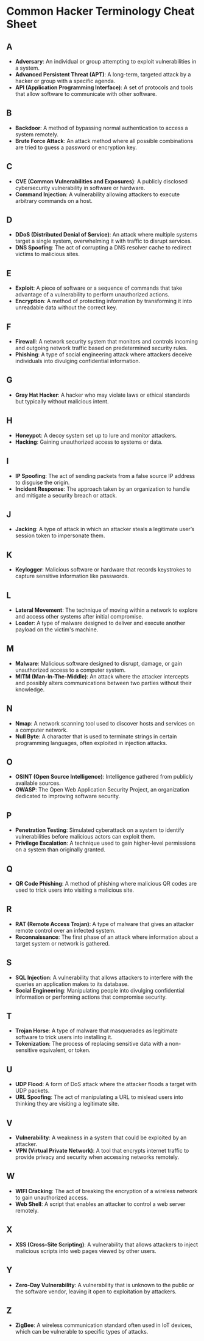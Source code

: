 # Common Hacker Terminology Cheat Sheet

## A
- **Adversary**: An individual or group attempting to exploit vulnerabilities in a system.
- **Advanced Persistent Threat (APT)**: A long-term, targeted attack by a hacker or group with a specific agenda.
- **API (Application Programming Interface)**: A set of protocols and tools that allow software to communicate with other software.
  
## B
- **Backdoor**: A method of bypassing normal authentication to access a system remotely.
- **Brute Force Attack**: An attack method where all possible combinations are tried to guess a password or encryption key.

## C
- **CVE (Common Vulnerabilities and Exposures)**: A publicly disclosed cybersecurity vulnerability in software or hardware.
- **Command Injection**: A vulnerability allowing attackers to execute arbitrary commands on a host.
  
## D
- **DDoS (Distributed Denial of Service)**: An attack where multiple systems target a single system, overwhelming it with traffic to disrupt services.
- **DNS Spoofing**: The act of corrupting a DNS resolver cache to redirect victims to malicious sites.

## E
- **Exploit**: A piece of software or a sequence of commands that take advantage of a vulnerability to perform unauthorized actions.
- **Encryption**: A method of protecting information by transforming it into unreadable data without the correct key.

## F
- **Firewall**: A network security system that monitors and controls incoming and outgoing network traffic based on predetermined security rules.
- **Phishing**: A type of social engineering attack where attackers deceive individuals into divulging confidential information.

## G
- **Gray Hat Hacker**: A hacker who may violate laws or ethical standards but typically without malicious intent.
  
## H
- **Honeypot**: A decoy system set up to lure and monitor attackers.
- **Hacking**: Gaining unauthorized access to systems or data.

## I
- **IP Spoofing**: The act of sending packets from a false source IP address to disguise the origin.
- **Incident Response**: The approach taken by an organization to handle and mitigate a security breach or attack.

## J
- **Jacking**: A type of attack in which an attacker steals a legitimate user’s session token to impersonate them.

## K
- **Keylogger**: Malicious software or hardware that records keystrokes to capture sensitive information like passwords.

## L
- **Lateral Movement**: The technique of moving within a network to explore and access other systems after initial compromise.
- **Loader**: A type of malware designed to deliver and execute another payload on the victim's machine.

## M
- **Malware**: Malicious software designed to disrupt, damage, or gain unauthorized access to a computer system.
- **MITM (Man-In-The-Middle)**: An attack where the attacker intercepts and possibly alters communications between two parties without their knowledge.

## N
- **Nmap**: A network scanning tool used to discover hosts and services on a computer network.
- **Null Byte**: A character that is used to terminate strings in certain programming languages, often exploited in injection attacks.

## O
- **OSINT (Open Source Intelligence)**: Intelligence gathered from publicly available sources.
- **OWASP**: The Open Web Application Security Project, an organization dedicated to improving software security.

## P
- **Penetration Testing**: Simulated cyberattack on a system to identify vulnerabilities before malicious actors can exploit them.
- **Privilege Escalation**: A technique used to gain higher-level permissions on a system than originally granted.
  
## Q
- **QR Code Phishing**: A method of phishing where malicious QR codes are used to trick users into visiting a malicious site.

## R
- **RAT (Remote Access Trojan)**: A type of malware that gives an attacker remote control over an infected system.
- **Reconnaissance**: The first phase of an attack where information about a target system or network is gathered.

## S
- **SQL Injection**: A vulnerability that allows attackers to interfere with the queries an application makes to its database.
- **Social Engineering**: Manipulating people into divulging confidential information or performing actions that compromise security.

## T
- **Trojan Horse**: A type of malware that masquerades as legitimate software to trick users into installing it.
- **Tokenization**: The process of replacing sensitive data with a non-sensitive equivalent, or token.

## U
- **UDP Flood**: A form of DoS attack where the attacker floods a target with UDP packets.
- **URL Spoofing**: The act of manipulating a URL to mislead users into thinking they are visiting a legitimate site.

## V
- **Vulnerability**: A weakness in a system that could be exploited by an attacker.
- **VPN (Virtual Private Network)**: A tool that encrypts internet traffic to provide privacy and security when accessing networks remotely.

## W
- **WIFI Cracking**: The act of breaking the encryption of a wireless network to gain unauthorized access.
- **Web Shell**: A script that enables an attacker to control a web server remotely.

## X
- **XSS (Cross-Site Scripting)**: A vulnerability that allows attackers to inject malicious scripts into web pages viewed by other users.
  
## Y
- **Zero-Day Vulnerability**: A vulnerability that is unknown to the public or the software vendor, leaving it open to exploitation by attackers.

## Z
- **ZigBee**: A wireless communication standard often used in IoT devices, which can be vulnerable to specific types of attacks.
